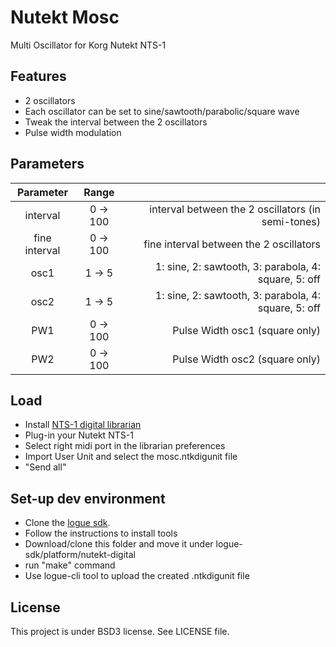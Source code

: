 # Nutekt Mosc
 Multi Oscillator for Korg Nutekt NTS-1
 
 ## Features
 - 2 oscillators
 - Each oscillator can be set to sine/sawtooth/parabolic/square wave
 - Tweak the interval between the 2 oscillators
 - Pulse width modulation
 
 ## Parameters
 
| Parameter      | Range        |                                                     |
| :------------: | :----------: | --------------------------------------------------: |
| interval       | 0 -> 100     |interval between the 2 oscillators   (in semi-tones) |
| fine interval  | 0 -> 100     |fine interval between the 2 oscillators              |
| osc1           | 1 ->  5      |1: sine, 2: sawtooth, 3: parabola, 4: square, 5: off |
| osc2           | 1 ->  5      |1: sine, 2: sawtooth, 3: parabola, 4: square, 5: off |
| PW1            |  0 -> 100    |Pulse Width  osc1 (square only)                      |
| PW2            |  0 -> 100    |Pulse Width  osc2 (square only)                      |
 
 ## Load
 - Install [NTS-1 digital librarian](https://www.korg.com/uk/products/dj/nts_1/librarian_contents.php)
 - Plug-in your Nutekt NTS-1
 - Select right midi port in the librarian preferences
 - Import User Unit and select the mosc.ntkdigunit file
 - "Send all"
 
 ## Set-up dev environment
 
- Clone the [logue sdk](https://github.com/korginc/logue-sdk).
- Follow the instructions to install tools
- Download/clone this folder and move it under logue-sdk/platform/nutekt-digital
- run "make" command
- Use logue-cli tool to upload the created .ntkdigunit file

## License

This project is under BSD3 license. See LICENSE file.
